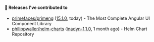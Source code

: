#### 🔭 Releases I've contributed to

- [primefaces/primeng](https://github.com/primefaces/primeng) ([15.1.0](https://github.com/primefaces/primeng/releases/tag/15.1.0), today) - The Most Complete Angular UI Component Library
- [philippwaller/helm-charts](https://github.com/philippwaller/helm-charts) ([inadyn-1.1.0](https://github.com/philippwaller/helm-charts/releases/tag/inadyn-1.1.0), 1 month ago) - Helm Chart Repository
